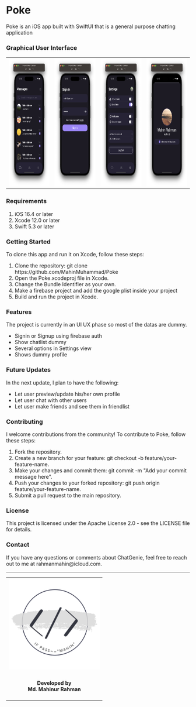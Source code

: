 <h1>Poke</h1>
  Poke is an iOS app built with SwiftUI that is a general purpose chatting application

<h3>Graphical User Interface</h3>
  <table style="border:none">
    <tr>
      <td><img src="Documentation/ChatListView.png" height="350"></td>
      <td><img src="Documentation/SignInView.png" height="350"></td>
      <td><img src="Documentation/SettingsView.png" height="350"></td>
      <td><img src="Documentation/MyProfileView.png" height="350"></td>
     </tr>
  </table>
  
  <h3>Requirements</h3>
    <ol>
        <li>iOS 16.4 or later</li>
        <li>Xcode 12.0 or later</li>
        <li>Swift 5.3 or later</li>
    </ol>

<h3>Getting Started</h3>
  To clone this app and run it on Xcode, follow these steps:

<ol>
    <li>Clone the repository: git clone https://github.com/MahinMuhammad/Poke</li>
    <li>Open the Poke.xcodeproj file in Xcode.</li>
    <li>Change the Bundle Identifier as your own.</li>
    <li>Make a firebase project and add the google plist inside your project</li>
    <li>Build and run the project in Xcode.</li>
</ol> 
  
<h3>Features</h3>
  The project is currently in an UI UX phase so most of the datas are dummy.
<ul>
  <li>Signin or Signup using firebase auth</li>
  <li>Show chatlist dummy</li>
  <li>Several options in Settings view</li>
  <li>Shows dummy profile</li>
</ul>   
  
<h3>Future Updates</h3>
  In the next update, I plan to have the following:
<ul>
  <li>Let user preview/update his/her own profile</li>
  <li>Let user chat with other users</li>
  <li>Let user make friends and see them in friendlist</li>
</ul> 
    
<h3>Contributing</h3>
  I welcome contributions from the community! To contribute to Poke, follow these steps:

<ol>
    <li>Fork the repository.</li>
    <li>Create a new branch for your feature: git checkout -b feature/your-feature-name.</li>
    <li>Make your changes and commit them: git commit -m "Add your commit message here".</li>
    <li>Push your changes to your forked repository: git push origin feature/your-feature-name.</li>
    <li>Submit a pull request to the main repository.</li>
</ol>
  
<h3>License</h3>
  This project is licensed under the Apache License 2.0 - see the LICENSE file for details.

<h3>Contact</h3>
  If you have any questions or comments about ChatGenie, feel free to reach out to me at rahmanmahin@icloud.com.

<hr>
<table style="border:none">
  <tr>  
    <td align="center"><img src="Documentation/mahinsLogo.png" height="250" width="250"></h4></td>
  </tr>
  <tr>  
    <td align="center"><h4>Developed by <br> Md. Mahinur Rahman</h4></td>
  </tr>
</table>
